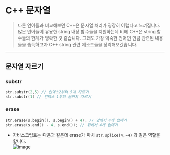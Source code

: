 # C++ 문자열
> 다른 언어들과 비교해보면 C++은 문자열 처리가 굉장히 어렵다고 느껴집니다. 많은 언어들이 유용한 string 내장 함수들을 지원하는데 비해 C++은 string 함수들의 한계가 명확한 것 같습니다. 
그래도 가장 익숙한 언어인 만큼 관련된 내용들을 습득하고자 C++ string 관련 메소드들을 정리해보겠습니다.
---
## 문자열 자르기
### substr
```c++
str.substr(2,5) // 인덱스2부터 5개 자르기
str.substr(1) // 인덱스 1부터 끝까지 자르기
```
### erase
```c++
str.erase(s.begin(), s.begin() + 4); // 앞에서 4개 없애기
str.erase(s.end() - 4, s.end()); // 뒤에서 4개 없애기
```
- 자바스크립트는 다음과 같은데 erase가 마치 `str.splice(4,-4)` 과 같은 역할을 합니다. <br>
![image](https://user-images.githubusercontent.com/32920566/132079538-ac2b82c9-1153-4efd-94f0-98ff3ebb2a1a.png)
